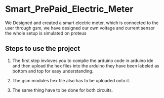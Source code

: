# Smart_PrePaid_Electric_Meter
We Designed and created a smart electric meter, which is connected to the user through gsm, we have designed our own voltage and current sensor the whole setup is simulated on proteus 

## Steps to use the project

1) The first step invloves you to complie the arduino code in arduino ide and then upload the hex files into the arduino they have been labeled as bottom and top for easy understanding.

2) The gsm modules hex file also has to be uploaded onto it.

3) The same thing have to be done for both circuits.

